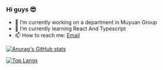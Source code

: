 ### Hi guys 😎

- 🔭 I’m currently working on a department in Muyuan Group
- 🌱 I’m currently learning React And Typescript 
- 📫 How to reach me: [Email](827421256@qq.com)

[![Anurag's GitHub stats](https://github-readme-stats.vercel.app/api?username=Brain777777&show_icons=true&theme=radical)](https://github.com/anuraghazra/github-readme-stats)

[![Top Langs](https://github-readme-stats.vercel.app/api/top-langs/?username=Brain777777&show_icons=true&theme=radical)](https://github.com/anuraghazra/github-readme-stats)




